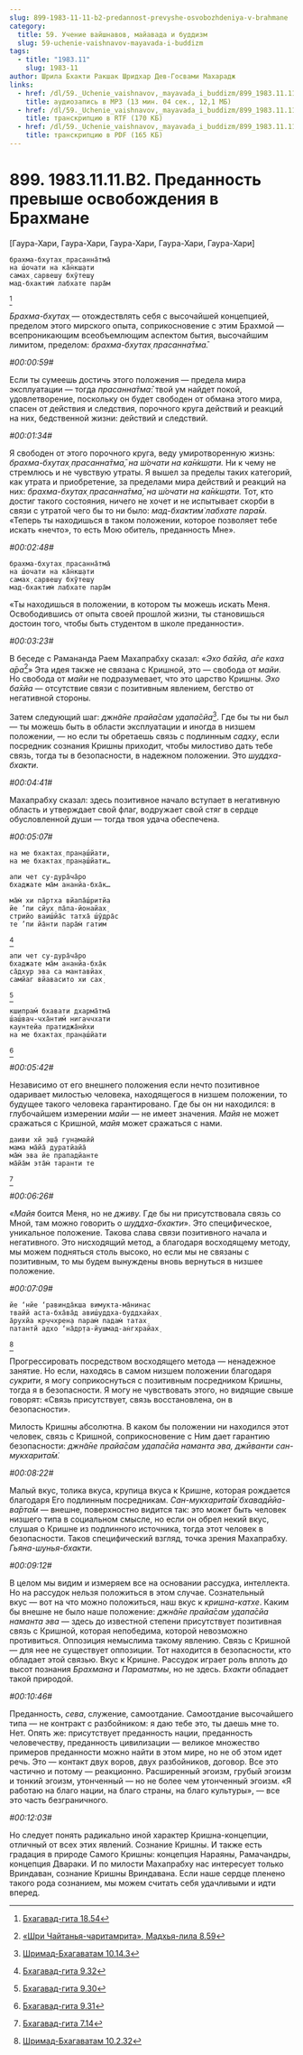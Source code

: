 ```yaml
---
slug: 899-1983-11-11-b2-predannost-prevyshe-osvobozhdeniya-v-brahmane
category:
  title: 59. Учение вайшнавов, майавада и буддизм
  slug: 59-uchenie-vaishnavov-mayavada-i-buddizm
tags:
  - title: "1983.11"
    slug: 1983-11
author: Шрила Бхакти Ракшак Шридхар Дев-Госвами Махарадж
links:
  - href: /dl/59._Uchenie_vaishnavov,_mayavada_i_buddizm/899_1983.11.11.B2_SridharMj_Predannost_prevyshe_osvobozhdenija_v_Brahmane.mp3
    title: аудиозапись в MP3 (13 мин. 04 сек., 12,1 МБ)
  - href: /dl/59._Uchenie_vaishnavov,_mayavada_i_buddizm/899_1983.11.11.B2_SridharMj_Predannost_prevyshe_osvobozhdenija_v_Brahmane.rtf
    title: транскрипцию в RTF (170 КБ)
  - href: /dl/59._Uchenie_vaishnavov,_mayavada_i_buddizm/899_1983.11.11.B2_SridharMj_Predannost_prevyshe_osvobozhdenija_v_Brahmane.pdf
    title: транскрипцию в PDF (165 КБ)
---
```


# 899. 1983.11.11.B2. Преданность превыше освобождения в Брахмане

[Гаура-Хари, Гаура-Хари, Гаура-Хари, Гаура-Хари, Гаура-Хари]

    брахма-бхутах̣ прасанна̄тма̄
    на ш́очати на ка̄н̇кш̣ати
    самах̣ сарвеш̣у бхӯтеш̣у
    мад-бхактим̇ лабхате пара̄м
[^_ftn1]

*Брахма-бхутах̣* — отождествлять себя с высочайшей концепцией, пределом этого мирского опыта, соприкосновение с этим Брахмой — всепроникающим всеобъемлющим аспектом бытия, высочайшим лимитом, пределом: *брахма-бхутах̣ прасанна̄тма̄.*

*#00:00:59#*

Если ты сумеешь достичь этого положения — предела мира эксплуатации — тогда *прасанна̄тма̄*: твой ум найдет покой, удовлетворение, поскольку он будет свободен от обмана этого мира, спасен от действия и следствия, порочного круга действий и реакций на них, бедственной жизни: действий и следствий.

*#00:01:34#*

Я свободен от этого порочного круга, веду умиротворенную жизнь: *брахма-бхутах̣ прасанна̄тма̄, на ш́очати на ка̄н̇кш̣ати.* Ни к чему не стремлюсь и не чувствую утраты. Я вышел за пределы таких категорий, как утрата и приобретение, за пределами мира действий и реакций на них: *брахма-бхутах̣ прасанна̄тма̄, на ш́очати на ка̄н̇кш̣ати.* Тот, кто достиг такого состояния, ничего не хочет и не испытывает скорби в связи с утратой чего бы то ни было: *мад-бхактим̇ лабхате пара̄м*. «Теперь ты находишься в таком положении, которое позволяет тебе искать «нечто», то есть Мою обитель, преданность Мне».

*#00:02:48#*

    брахма-бхутах̣ прасанна̄тма̄
    на ш́очати на ка̄н̇кш̣ати
    самах̣ сарвеш̣у бхӯтеш̣у
    мад-бхактим̇ лабхате пара̄м

«Ты находишься в положении, в котором ты можешь искать Меня. Освободившись от опыта своей прошлой жизни, ты становишься достоин того, чтобы быть студентом в школе преданности».

*#00:03:23#*

В беседе с Рамананда Раем Махапрабху сказал: «*Эхо ба̄хйа, а̄ге каха а̄ра*[^_ftn2]» Эта идея также не связана с Кришной, это — свобода от *майи*. Но свобода от *майи* не подразумевает, что это царство Кришны. *Эхо ба̄хйа* — отсутствие связи с позитивным явлением, бегство от негативной стороны.

Затем следующий шаг: *джн̃а̄не прайа̄сам удапа̄сйа*[^_ftn3]. Где бы ты ни был — ты можешь быть в области эксплуатации и иногда в низшем положении, — но если ты обретаешь связь с подлинным *садху*, если посредник сознания Кришны приходит, чтобы милостиво дать тебе связь, тогда ты в безопасности, в надежном положении. Это *шуддха-бхакти*.

*#00:04:41#*

Махапрабху сказал: здесь позитивное начало вступает в негативную область и утверждает свой флаг, водружает свой стяг в сердце обусловленной души — тогда твоя удача обеспечена.

*#00:05:07#*

    на ме бхактах̣ пран̣аш́йати,
    на ме бхактах̣ пран̣аш́йати…

    апи чет су-дура̄ча̄ро
    бхаджате ма̄м ананйа-бха̄к…

    ма̄м̇ хи па̄ртха вйапа̄ш́ритйа
    йе ’пи сйух̣ па̄па-йонайах̣
    стрийо ваиш́йа̄с татха̄ ш́ӯдра̄с
    те ’пи йа̄нти пара̄м̇ гатим
[^_ftn4]

    апи чет су-дура̄ча̄ро
    бхаджате ма̄м ананйа-бха̄к
    са̄дхур эва са мантавйах̣
    самйаг вйавасито хи сах̣
[^_ftn5]

    кш̣ипрам́ бхавати дхарма̄тма̄
    ш́аш́вач-чха̄нтим́ нигаччхати
    каунтейа пратиджа̄нӣхи
    на ме бхактах̣ пран̣аш́йати
[^_ftn6]

*#00:05:42#*

Независимо от его внешнего положения если нечто позитивное одаривает милостью человека, находящегося в низшем положении, то будущее такого человека гарантировано. Где бы он ни находился: в глубочайшем измерении *майи* — не имеет значения. *Майя* не может сражаться с Кришной, *майя* может сражаться с нами.

    даиви хй эш̣а̄ гун̣амайӣ
    мама ма̄йа̄ дуратйайа̄
    ма̄м̇ эва йе прападйанте
    ма̄йа̄м эта̄м̇ таранти те
[^_ftn7]

*#00:06:26#*

«*Майя* боится Меня, но не *дживу.* Где бы ни присутствовала связь со Мной, там можно говорить о *шуддха-бхакти*». Это специфическое, уникальное положение. Такова слава связи позитивного начала и негативного. Это нисходящий метод, а благодаря восходящему методу, мы можем подняться столь высоко, но если мы не связаны с позитивным, то мы будем вынуждены вновь вернуться в низшее положение.

*#00:07:09#*

    йе ‘нйе ‘равинда̄кша вимукта-ма̄нинас
    твайй аста-бха̄ва̄д авиш́уддха-буддхайах̣
    а̄рухйа кр̣ччхрен̣а парам̇ падам̇ татах̣
    патантй адхо ‘на̄др̣та-йушмад-ан̇гхрайах̣
[^_ftn8]

Прогрессировать посредством восходящего метода — ненадежное занятие. Но если, находясь в самом низшем положении благодаря *сукрити*, я могу соприкоснуться с позитивным посредником Кришны, тогда я в безопасности. Я могу не чувствовать этого, но видящие свыше говорят: «Связь присутствует, связь восстановлена, он в безопасности».

Милость Кришны абсолютна. В каком бы положении ни находился этот человек, связь с Кришной, соприкосновение с Ним дает гарантию безопасности: *джн̃а̄не прайа̄сам удапа̄сйа наманта эва, джӣванти сан-мукхарита̄м̇.*

*#00:08:22#*

Малый вкус, толика вкуса, крупица вкуса к Кришне, которая рождается благодаря Его подлинным посредникам. *Сан-мукхарита̄м̇ бхавадӣйа-ва̄рта̄м* — внешне, поверхностно видится так: это может быть человек низшего типа в социальном смысле, но если он обрел некий вкус, слушая о Кришне из подлинного источника, тогда этот человек в безопасности. Таков специфический взгляд, точка зрения Махапрабху. *Гьяна-шунья-бхакти*.

*#00:09:12#*

В целом мы видим и измеряем все на основании рассудка, интеллекта. Но на рассудок нельзя положиться в этом случае. Сознательный вкус — вот на что можно положиться, наш вкус к *кришна-катхе*. Каким бы внешне не было наше положение: *джн̃а̄не прайа̄сам удапа̄сйа наманта эва* — здесь до известной степени присутствует позитивная связь с Кришной, которая непобедима, которой невозможно противиться. Оппозиция немыслима такому явлению. Связь с Кришной — для нее не существует оппозиции. Тот находится в безопасности, кто обладает этой связью. Вкус к Кришне. Рассудок играет роль вплоть до высот познания *Брахмана* и *Параматмы*, но не здесь. *Бхакти* обладает такой природой.

*#00:10:46#*

Преданность, *сева*, служение, самоотдание. Самоотдание высочайшего типа — не контракт с разбойником: я даю тебе это, ты даешь мне то. Нет. Опять же: присутствует преданность нации, преданность человечеству, преданность цивилизации — великое множество примеров преданности можно найти в этом мире, но не об этом идет речь. Это — контакт двух воров, двух разбойников, договор. Все это частично и потому — реакционно. Расширенный эгоизм, грубый эгоизм и тонкий эгоизм, утонченный — но не более чем утонченный эгоизм. «Я работаю на благо нации, на благо страны, на благо культуры», — все это часть безграничного.

*#00:12:03#*

Но следует понять радикально иной характер Кришна-концепции, отличный от всех этих явлений. Сознание Кришны. И также есть градация в природе Самого Кришны: концепция Нараяны, Рамачандры, концепция Двараки. И по милости Махапрабху нас интересует только Вриндаван, сознание Кришны Вриндавана. Если наше сердце пленено такого рода сознанием, мы можем считать себя удачливыми и идти вперед.



[^_ftn1]: [Бхагавад-гита 18.54](../notes/bhagavad-gita/bhagavad-gita-18-54.md)

[^_ftn2]: [«Шри Чайтанья-чаритамрита», Мадхья-лила 8.59](../notes/shri-chajtanya-charitamrita-madhya-lila/shri-chajtanya-charitamrita-madhya-lila-8-59.md)

[^_ftn3]: [Шримад-Бхагаватам 10.14.3](../notes/shrimad-bhagavatam/shrimad-bhagavatam-10-14-3.md)

[^_ftn4]: [Бхагавад-гита 9.32](../notes/bhagavad-gita/bhagavad-gita-9-32.md)

[^_ftn5]: [Бхагавад-гита 9.30](../notes/bhagavad-gita/bhagavad-gita-9-30.md)

[^_ftn6]: [Бхагавад-гита 9.31](../notes/bhagavad-gita/bhagavad-gita-9-31.md)

[^_ftn7]: [Бхагавад-гита 7.14](../notes/bhagavad-gita/bhagavad-gita-7-14.md)

[^_ftn8]: [Шримад-Бхагаватам 10.2.32](../notes/shrimad-bhagavatam/shrimad-bhagavatam-10-2-32.md)
